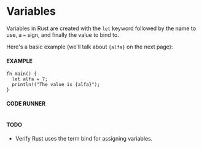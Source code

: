 # Variables

Variables in Rust are created with the `let` keyword followed
by the name to use, a `=` sign, and finally the value to bind to.

Here's a basic example (we'll talk about `{alfa}`
on the next page):

#### EXAMPLE

```rust,noplayground,EXAMPLE1
fn main() {
  let alfa = 7;
  println!("The value is {alfa}");
}
```

#### CODE RUNNER

```rust,editable,CODE1

```

#### TODO

- Verify Rust uses the term bind for assigning variables.
